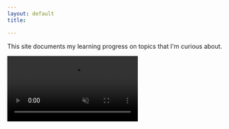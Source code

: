 ```yaml
---
layout: default
title:

---
```


This site documents my learning progress on topics that I'm curious about.



<video autoplay muted loop id="bgVid">
  <source src="/assets/movie/forest_fog.mp4" type="video/mp4">
</video>
